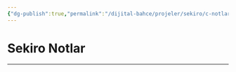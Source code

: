 ```yaml
---
{"dg-publish":true,"permalink":"/dijital-bahce/projeler/sekiro/c-notlar/","title":"Sekiro Notlar","tags":["notlar","tohum","sekiro"],"noteIcon":"","created":"2025-03-25T13:25:19.801+03:00","updated":"2025-03-25T13:27:37.219+03:00"}
---
```



# Sekiro Notlar



---



